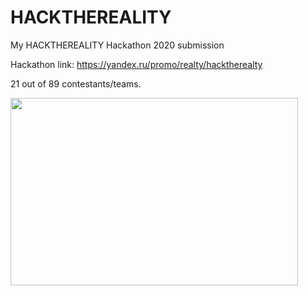 # HACKTHEREALITY
My HACKTHEREALITY Hackathon 2020 submission

Hackathon link: https://yandex.ru/promo/realty/hacktherealty

21 out of 89 contestants/teams. 
<p align="left">
  <img width="460" height="300" src="https://sun9-13.userapi.com/oiK49jfNOXcU5Sl0-1SpTLWWFlZUB_939ldoOQ/RYGe_RuVcVw.jpg">
</p>

